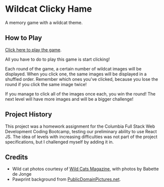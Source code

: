 # Wildcat Clicky Hame
A memory game with a wildcat theme.

## How to Play
[Click here to play the game](https://evansimonross.github.io/Wildcat-Clicky-Game/).

All you have to do to play this game is start clicking!

Each round of the game, a certain number of wildcat images will be displayed. When you click one, the same images will be displayed in a shuffled order. Remember which ones you've clicked, because you lose the round if you click the same image twice!

If you manage to click all of the images once each, you win the round! The next level will have more images and will be a bigger challenge!

## Project History
This project was a homework assignment for the Columbia Full Stack Web Development Coding Bootcamp, testing our preliminary ability to use React JS. The idea of levels with increasing difficulties was not part of the project specifications, but I challenged myself by adding it in. 

## Credits
* Wild cat photos courtesy of [Wild Cats Magazine](http://wildcatsmagazine.nl/known-species-wild-cats/), with photos by Babette de Jonge
* Pawprint background from [PublicDomainPictures.net](https://www.publicdomainpictures.net/en/view-image.php?image=32862&picture=paw-prints-background).